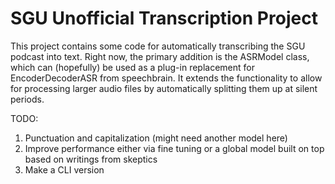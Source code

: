 # SGU Unofficial Transcription Project
This project contains some code for automatically transcribing the SGU podcast into text. Right now, the primary addition is the ASRModel class, which can (hopefully) be used as a plug-in replacement for EncoderDecoderASR from speechbrain. It extends the functionality to allow for processing larger audio files by automatically splitting them up at silent periods. 

TODO: 
1) Punctuation and capitalization (might need another model here)
2) Improve performance either via fine tuning or a global model built on top based on writings from skeptics
3) Make a CLI version

